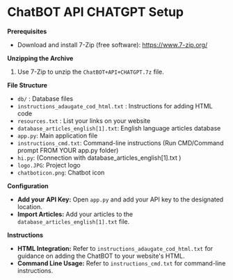 # ChatBOT API CHATGPT Setup

**Prerequisites**

* Download and install 7-Zip (free software): https://www.7-zip.org/

**Unzipping the Archive**

1. Use 7-Zip to unzip the `ChatBOT+API+CHATGPT.7z` file.

**File Structure**

* `db/` : Database files
* `instructions_adaugate_cod_html.txt` : Instructions for adding HTML code
* `resources.txt` : List your links on your website
* `database_articles_english[1].txt`: English language articles database 
* `app.py`: Main application file
* `instructions_cmd.txt`: Command-line instructions (Run CMD/Command prompt FROM YOUR app.py folder)
* `hi.py`: (Connection with database_articles_english[1].txt )
* `logo.JPG`: Project logo
* `chatboticon.png`: Chatbot icon

**Configuration**

* **Add your API Key:** Open `app.py` and add your API key to the designated location.
* **Import Articles:** Add your articles to the `database_articles_english[1].txt` file.

**Instructions**

* **HTML Integration:** Refer to `instructions_adaugate_cod_html.txt` for guidance on adding the ChatBOT to your website's HTML.
* **Command Line Usage:** Refer to `instructions_cmd.txt` for command-line instructions.
